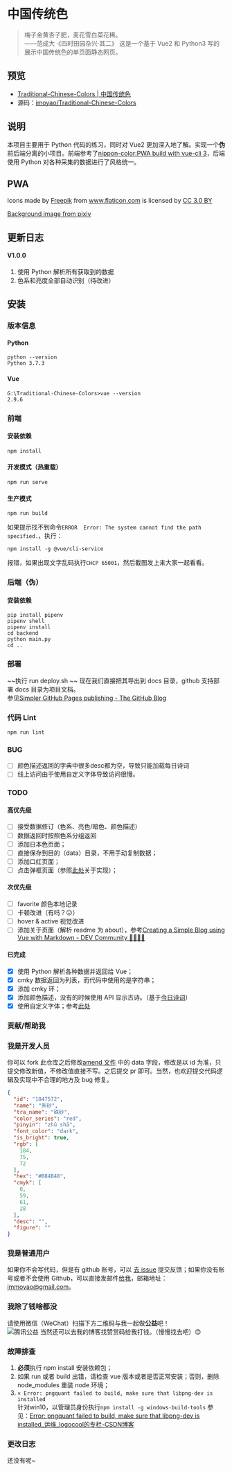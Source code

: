 # 中国传统色
> 梅子金黄杏子肥，麦花雪白菜花稀。
  <right><br>——范成大 ·《四时田园杂兴·其二》</right>
这是一个基于 Vue2 和 Python3 写的展示中国传统色的单页面静态网页。
## 预览
- [Traditional-Chinese-Colors | 中国传统色](https://colors.masantu.com/)
- 源码：[imoyao/Traditional-Chinese-Colors](https://github.com/imoyao/Traditional-Chinese-Colors)
## 说明
本项目主要用于 Python 代码的练习，同时对 Vue2 更加深入地了解。实现一个**伪**前后端分离的小项目。前端参考了[nippon-color:PWA build with vue-cli 3](https://github.com/ssshooter/nippon-color)，后端使用 Python 对各种采集的数据进行了风格统一。

## PWA
<!-- https://www.flaticon.com/packs/japan-21 -->
<div>Icons made by <a href="http://www.freepik.com" title="Freepik">Freepik</a> from <a href="https://www.flaticon.com/" title="Flaticon">www.flaticon.com</a> is licensed by <a href="http://creativecommons.org/licenses/by/3.0/" title="Creative Commons BY 3.0" target="_blank">CC 3.0 BY</a></div>        

[Background image from pixiv](https://www.pixiv.net/member_illust.php?mode=medium&illust_id=64253519)

## 更新日志
#### V1.0.0
1. 使用 Python 解析所有获取到的数据
2. 色系和亮度全部自动识别（待改进）

## 安装
### 版本信息

#### Python
```plain
python --version
Python 3.7.3
```
#### Vue
```plain
G:\Traditional-Chinese-Colors>vue --version
2.9.6
```
### 前端

#### 安装依赖
```shell
npm install
```
#### 开发模式（热重载）
```shell
npm run serve
```

#### 生产模式
```shell
npm run build
```
如果提示找不到命令`ERROR  Error: The system cannot find the path specified.`，执行：
```
npm install -g @vue/cli-service
```
报错，如果出现文字乱码执行`CHCP 65001`，然后截图发上来大家一起看看。

### 后端（伪）

#### 安装依赖
```shell
pip install pipenv
pipenv shell
pipenv install
cd backend
python main.py
cd ..
```

### 部署
~~执行 run deploy.sh ~~
现在我们直接把其导出到 docs 目录，github 支持部署 docs 目录为项目文档。  
参见[Simpler GitHub Pages publishing - The GitHub Blog](https://github.blog/2016-08-17-simpler-github-pages-publishing/)

### 代码 Lint
```shell
npm run lint
```
### BUG
- [ ] 颜色描述返回的字典中很多desc都为空，导致只能加载每日诗词
- [ ] 线上访问由于使用自定义字体导致访问很慢。
### TODO
#### 高优先级
- [ ] 接受数据修订（色系、亮色/暗色、颜色描述）
- [ ] 数据返回时按照色系分组返回
- [ ] 添加日本色页面；
- [ ] 直接保存到目的（data）目录，不用手动复制数据；
- [ ] 添加口红页面；
- [ ] 点击弹框页面（参照[此处](https://colors.ichuantong.cn/)关于实现）；
#### 次优先级
- [ ] favorite 颜色本地记录
- [ ] 卡顿改进（有吗？😐）
- [ ] hover & active 视觉改进
- [ ] 添加关于页面（解析 readme 为 about），参考[Creating a Simple Blog using Vue with Markdown - DEV Community 👩‍💻👨‍💻](https://dev.to/vycoder/creating-a-simple-blog-using-vue-with-markdown-2omd)
#### 已完成
- [x] 使用 Python 解析各种数据并返回给 Vue；
- [x] cmky 数据返回为列表，而代码中使用的是字符串；
- [x] 添加 cmky 环；
- [x] 添加颜色描述，没有的时候使用 API 显示古诗。（基于[今日诗词](https://www.jinrishici.com/doc/)）
- [x] 使用自定义字体；参考[此处](https://blog.csdn.net/lanseguhui/article/details/94629601)

### 贡献/帮助我

### 我是开发人员
你可以 fork 此仓库之后修改[amend 文件](_data/amend.json) 中的 data 字段，修改是以 id 为准，只提交修改新值，不修改值直接不写。之后提交 pr 即可。当然，也欢迎提交代码逻辑及实现中不合理的地方及 bug 修复。
```json
{
  "id": "1847572",
  "name": "朱砂",
  "tra_name": "硃砂",
  "color_series": "red",
  "pinyin": "zhū shā",
  "font_color": "dark",
  "is_bright": true,
  "rgb": [
    184,
    75,
    72
  ],
  "hex": "#B84B48",
  "cmyk": [
    0,
    59,
    61,
    28
  ],
  "desc": "",
  "figure": ""
}
```

### 我是普通用户
如果你不会写代码，但是有 github 账号，可以 [去 issue](https://github.com/imoyao/Traditional-Chinese-Colors/issues) 提交反馈；如果你没有账号或者不会使用 Github，可以直接发邮件[给我](mailto:immoyao@gmail.com)，邮箱地址：immoyao@gmail.com。

### 我除了钱啥都没
请使用微信（WeChat）扫描下方二维码与我一起做**公益**吧！  
![腾讯公益](https://www.masantu.com/img/PublicWelfare-for-Children.jpg)
当然还可以去我的博客找赞赏码给我打钱。（慢慢找去吧）😊

### 故障排查
1. **必须**执行 npm install 安装依赖包；
2. 如果 run 或者 build 出错，请检查 vue 版本或者是否正常安装；否则，删除 node_modules 重装 node 环境；
3. `× Error: pngquant failed to build, make sure that libpng-dev is installed`  
针对win10，以管理员身份执行`npm install -g windows-build-tools`
参见：[Error: pngquant failed to build, make sure that libpng-dev is installed_运维_logocool的专栏-CSDN博客](https://blog.csdn.net/logocool/article/details/104653530)


### 更改日志
还没有呢~


